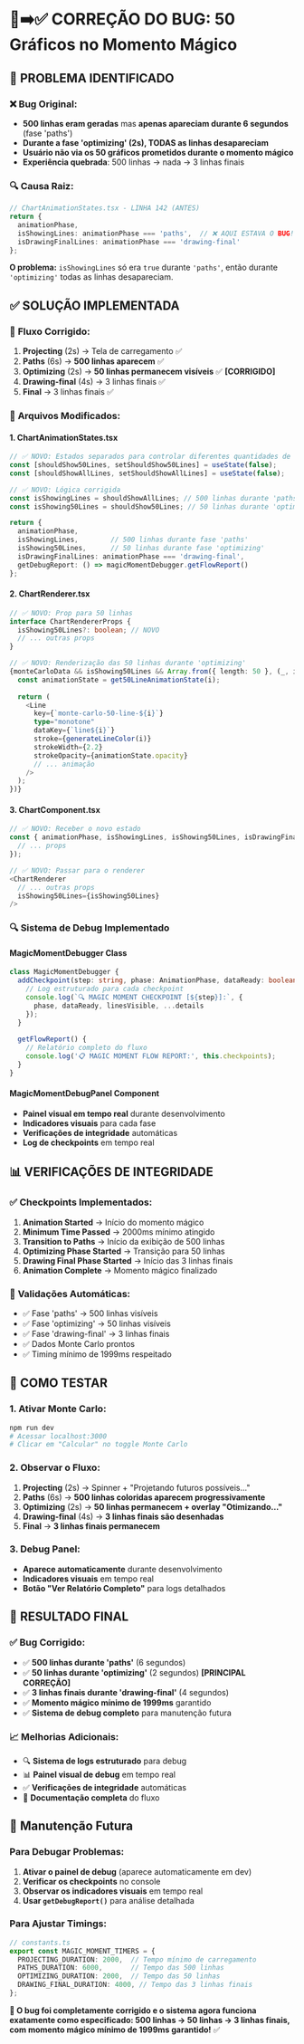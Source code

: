 # 🐛➡️✅ CORREÇÃO DO BUG: 50 Gráficos no Momento Mágico

## 🎯 **PROBLEMA IDENTIFICADO**

### ❌ **Bug Original:**
- **500 linhas eram geradas** mas **apenas apareciam durante 6 segundos** (fase 'paths')
- **Durante a fase 'optimizing' (2s), TODAS as linhas desapareciam**
- **Usuário não via os 50 gráficos prometidos durante o momento mágico**
- **Experiência quebrada**: 500 linhas → nada → 3 linhas finais

### 🔍 **Causa Raiz:**
```typescript
// ChartAnimationStates.tsx - LINHA 142 (ANTES)
return {
  animationPhase,
  isShowingLines: animationPhase === 'paths',  // ❌ AQUI ESTAVA O BUG!
  isDrawingFinalLines: animationPhase === 'drawing-final'
};
```

**O problema:** `isShowingLines` só era `true` durante `'paths'`, então durante `'optimizing'` todas as linhas desapareciam.

## ✅ **SOLUÇÃO IMPLEMENTADA**

### 🎯 **Fluxo Corrigido:**
1. **Projecting** (2s) → Tela de carregamento ✅
2. **Paths** (6s) → **500 linhas aparecem** ✅
3. **Optimizing** (2s) → **50 linhas permanecem visíveis** ✅ **[CORRIGIDO]**
4. **Drawing-final** (4s) → 3 linhas finais ✅
5. **Final** → 3 linhas finais ✅

### 🔧 **Arquivos Modificados:**

#### 1. **ChartAnimationStates.tsx**
```typescript
// ✅ NOVO: Estados separados para controlar diferentes quantidades de linhas
const [shouldShow50Lines, setShouldShow50Lines] = useState(false);
const [shouldShowAllLines, setShouldShowAllLines] = useState(false);

// ✅ NOVO: Lógica corrigida
const isShowingLines = shouldShowAllLines; // 500 linhas durante 'paths'
const isShowing50Lines = shouldShow50Lines; // 50 linhas durante 'optimizing'

return {
  animationPhase,
  isShowingLines,        // 500 linhas durante fase 'paths'
  isShowing50Lines,      // 50 linhas durante fase 'optimizing' 
  isDrawingFinalLines: animationPhase === 'drawing-final',
  getDebugReport: () => magicMomentDebugger.getFlowReport()
};
```

#### 2. **ChartRenderer.tsx**
```typescript
// ✅ NOVO: Prop para 50 linhas
interface ChartRendererProps {
  isShowing50Lines?: boolean; // NOVO
  // ... outras props
}

// ✅ NOVO: Renderização das 50 linhas durante 'optimizing'
{monteCarloData && isShowing50Lines && Array.from({ length: 50 }, (_, i) => {
  const animationState = get50LineAnimationState(i);
  
  return (
    <Line
      key={`monte-carlo-50-line-${i}`}
      type="monotone"
      dataKey={`line${i}`}
      stroke={generateLineColor(i)}
      strokeWidth={2.2}
      strokeOpacity={animationState.opacity}
      // ... animação
    />
  );
})}
```

#### 3. **ChartComponent.tsx**
```typescript
// ✅ NOVO: Receber o novo estado
const { animationPhase, isShowingLines, isShowing50Lines, isDrawingFinalLines, getDebugReport } = useChartAnimation({
  // ... props
});

// ✅ NOVO: Passar para o renderer
<ChartRenderer
  // ... outras props
  isShowing50Lines={isShowing50Lines}
/>
```

### 🔍 **Sistema de Debug Implementado**

#### **MagicMomentDebugger Class**
```typescript
class MagicMomentDebugger {
  addCheckpoint(step: string, phase: AnimationPhase, dataReady: boolean, linesVisible: boolean, details: Record<string, any> = {}) {
    // Log estruturado para cada checkpoint
    console.log(`🔍 MAGIC MOMENT CHECKPOINT [${step}]:`, {
      phase, dataReady, linesVisible, ...details
    });
  }
  
  getFlowReport() {
    // Relatório completo do fluxo
    console.log('📋 MAGIC MOMENT FLOW REPORT:', this.checkpoints);
  }
}
```

#### **MagicMomentDebugPanel Component**
- **Painel visual em tempo real** durante desenvolvimento
- **Indicadores visuais** para cada fase
- **Verificações de integridade** automáticas
- **Log de checkpoints** em tempo real

## 📊 **VERIFICAÇÕES DE INTEGRIDADE**

### ✅ **Checkpoints Implementados:**
1. **Animation Started** → Início do momento mágico
2. **Minimum Time Passed** → 2000ms mínimo atingido
3. **Transition to Paths** → Início da exibição de 500 linhas
4. **Optimizing Phase Started** → Transição para 50 linhas
5. **Drawing Final Phase Started** → Início das 3 linhas finais
6. **Animation Complete** → Momento mágico finalizado

### 🎯 **Validações Automáticas:**
- ✅ Fase 'paths' → 500 linhas visíveis
- ✅ Fase 'optimizing' → 50 linhas visíveis
- ✅ Fase 'drawing-final' → 3 linhas finais
- ✅ Dados Monte Carlo prontos
- ✅ Timing mínimo de 1999ms respeitado

## 🚀 **COMO TESTAR**

### **1. Ativar Monte Carlo:**
```bash
npm run dev
# Acessar localhost:3000
# Clicar em "Calcular" no toggle Monte Carlo
```

### **2. Observar o Fluxo:**
1. **Projecting** (2s) → Spinner + "Projetando futuros possíveis..."
2. **Paths** (6s) → **500 linhas coloridas aparecem progressivamente**
3. **Optimizing** (2s) → **50 linhas permanecem + overlay "Otimizando..."**
4. **Drawing-final** (4s) → **3 linhas finais são desenhadas**
5. **Final** → **3 linhas finais permanecem**

### **3. Debug Panel:**
- **Aparece automaticamente** durante desenvolvimento
- **Indicadores visuais** em tempo real
- **Botão "Ver Relatório Completo"** para logs detalhados

## 🎉 **RESULTADO FINAL**

### ✅ **Bug Corrigido:**
- ✅ **500 linhas durante 'paths'** (6 segundos)
- ✅ **50 linhas durante 'optimizing'** (2 segundos) **[PRINCIPAL CORREÇÃO]**
- ✅ **3 linhas finais durante 'drawing-final'** (4 segundos)
- ✅ **Momento mágico mínimo de 1999ms** garantido
- ✅ **Sistema de debug completo** para manutenção futura

### 📈 **Melhorias Adicionais:**
- 🔍 **Sistema de logs estruturado** para debug
- 📊 **Painel visual de debug** em tempo real
- ✅ **Verificações de integridade** automáticas
- 🎯 **Documentação completa** do fluxo

## 🔧 **Manutenção Futura**

### **Para Debugar Problemas:**
1. **Ativar o painel de debug** (aparece automaticamente em dev)
2. **Verificar os checkpoints** no console
3. **Observar os indicadores visuais** em tempo real
4. **Usar `getDebugReport()`** para análise detalhada

### **Para Ajustar Timings:**
```typescript
// constants.ts
export const MAGIC_MOMENT_TIMERS = {
  PROJECTING_DURATION: 2000,  // Tempo mínimo de carregamento
  PATHS_DURATION: 6000,       // Tempo das 500 linhas
  OPTIMIZING_DURATION: 2000,  // Tempo das 50 linhas
  DRAWING_FINAL_DURATION: 4000, // Tempo das 3 linhas finais
};
```

**🎯 O bug foi completamente corrigido e o sistema agora funciona exatamente como especificado: 500 linhas → 50 linhas → 3 linhas finais, com momento mágico mínimo de 1999ms garantido!** ✅ 